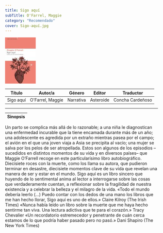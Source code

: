 ```yaml
---
title: Sigo aquí
subTitle: O'Farrel, Maggie
category: "Recomendado"
cover: Sigo-aquí.jpg
---
```

!["Imagen no encontrada"](Sigo-aquí.jpg)

Título | Autor/a | Género | Editor | Traductor |
------ | ------- | ------ | ------ | --------- |
Sigo aquí | O'Farrel, Maggie | Narrativa | Asteroide | Concha Cardeñoso |
***
|Sinopsis|
|--------|
Un parto se complica más allá de lo razonable; a una niña le diagnostican una enfermedad incurable que la tiene encamada durante más de un año; una adolescente es agredida por un extraño mientras pasea por el campo; el avión en el que una joven viaja a Asia se precipita al vacío; una mujer se salva por los pelos de ser atropellada.
Estos son algunos de los episodios –sucedidos en distintos momentos de su vida y en diversos países– que Maggie O’Farrell recoge en este particularísimo libro autobiográfico. Diecisiete roces con la muerte, como los llama su autora, que pudieron terminar en desastre, diecisiete momentos clave de su vida que revelan una manera de ser y estar en el mundo. Sigo aquí es un libro sincero que huyendo de lo sentimental anima al lector a interrogarse sobre las cosas que verdaderamente cuentan, a reflexionar sobre la fragilidad de nuestra existencia y a celebrar la belleza y el milagro de la vida.
«Todo el mundo debería leerlo (…) Puedo contar con los dedos de una mano los libros que me han hecho llorar, Sigo aquí es uno de ellos.» Claire Kilroy (The Irish Times)
«Nunca había leído un libro sobre la muerte que me haya hecho sentirme tan viva. Una lectura adictiva que te para el corazón.» Tracy Chevalier
«Un recordatorio estremecedor y penetrante de cuán cerca estamos de lo que podría haber pasado pero no pasó.» Dani Shapiro (The New York Times)